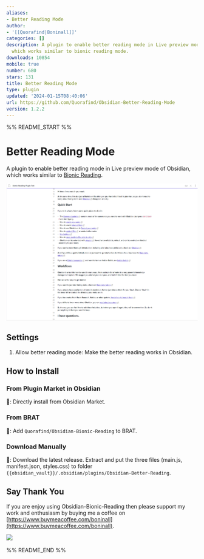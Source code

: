 ```yaml
---
aliases:
- Better Reading Mode
author:
- '[[Quorafind|Boninall]]'
categories: []
description: A plugin to enable better reading mode in Live preview mode of Obsidian,
  which works similar to bionic reading mode.
downloads: 10854
mobile: true
number: 680
stars: 131
title: Better Reading Mode
type: plugin
updated: '2024-01-15T08:40:06'
url: https://github.com/Quorafind/Obsidian-Better-Reading-Mode
version: 1.2.2
---
```


%% README_START %%

# Better Reading Mode

A plugin to enable better reading mode in Live preview mode of Obsidian, which works similar
to [Bionic Reading](https://bionic-reading.com/).

![example.png](https://raw.githubusercontent.com/Quorafind/Obsidian-Better-Reading-Mode/HEAD/media/example.png)

## Settings

1. Allow better reading mode: Make the better reading works in Obsidian.

## How to Install

### From Plugin Market in Obsidian

💜: Directly install from Obsidian Market.

### From BRAT

🚗: Add `Quorafind/Obsidian-Bionic-Reading` to BRAT.

### Download Manually

🚚: Download the latest release. Extract and put the three files (main.js, manifest.json, styles.css) to
folder `{{obsidian_vault}}/.obsidian/plugins/Obsidian-Better-Reading`.

## Say Thank You

If you are enjoy using Obsidian-Bionic-Reading then please support my work and enthusiasm by buying me a coffee
on [https://www.buymeacoffee.com/boninall](https://www.buymeacoffee.com/boninall).

<a href="https://www.buymeacoffee.com/boninall"><img src="https://img.buymeacoffee.com/button-api/?text=Buy me a coffee&emoji=&slug=boninall&button_colour=6495ED&font_colour=ffffff&font_family=Lato&outline_colour=000000&coffee_colour=FFDD00"></a>


%% README_END %%